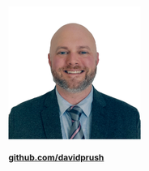 [![Thumbnail of me](thumbnail.png)](https://github.com/davidprush)

### [github.com/davidprush](https://github.com/davidprush)